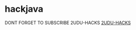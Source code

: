 # hackjava
 
DONT FORGET TO SUBSCRIBE 2UDU-HACKS
<a href="https://www.youtube.com/channel/UCidjyWmJcIn0d2cmRbvUwnA" target="_blank">2UDU-HACKS</a>
